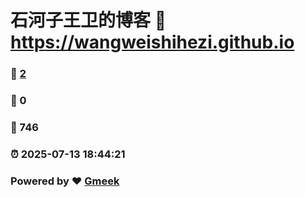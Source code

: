 # 石河子王卫的博客 :link: https://wangweishihezi.github.io 
### :page_facing_up: [2](https://wangweishihezi.github.io/tag.html) 
### :speech_balloon: 0 
### :hibiscus: 746 
### :alarm_clock: 2025-07-13 18:44:21 
### Powered by :heart: [Gmeek](https://github.com/Meekdai/Gmeek)
